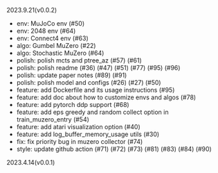 2023.9.21(v0.0.2)
- env: MuJoCo env (#50)
- env: 2048 env (#64)
- env: Connect4 env (#63)
- algo: Gumbel MuZero (#22)
- algo: Stochastic MuZero (#64)
- polish: polish mcts and ptree_az (#57) (#61)
- polish: polish readme (#36) (#47) (#51) (#77) (#95) (#96)
- polish: update paper notes (#89) (#91)
- polish: polish model and configs (#26) (#27) (#50)
- feature: add Dockerfile and its usage instructions (#95)
- feature: add doc about how to customize envs and algos (#78)
- feature: add pytorch ddp support (#68)
- feature: add eps greedy and random collect option in train_muzero_entry (#54)
- feature: add atari visualization option (#40)
- feature: add log_buffer_memory_usage utils (#30)
- fix: fix priority bug in muzero collector (#74)
- style: update github action (#71) (#72) (#73) (#81) (#83) (#84) (#90)

2023.4.14(v0.0.1)